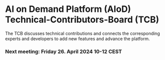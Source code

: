 # AI on Demand Platform (AIoD) Technical-Contributors-Board (TCB) 

The TCB discusses technical contributions and connects the corresponding experts and developers to add new features and advance the platform.

### Next meeting: Friday 26. April 2024 10-12 CEST


